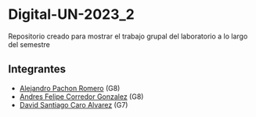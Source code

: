 # Digital-UN-2023_2
Repositorio creado para mostrar el trabajo grupal del laboratorio a lo largo del semestre
## Integrantes
- [Alejandro Pachon Romero](https://github.com/nombre-de-usuario) (G8)
- [Andres Felipe Corredor Gonzalez](https://github.com/nombre-de-usuario) (G8)
- [David Santiago Caro Alvarez](https://github.com/zzdavid20zz)  (G7)
